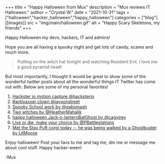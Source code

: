 +++
title = "Happy Halloween from Mux"
description = "Mux reviews IT Halloween."
author = "Crystal W."
date = "2021-10-31"
tags = ["halloween","hacker_halloween","happy_halloween"]
categories = ["blog"]
[[images]]
  src = "img/main/halloween.gif"
  alt = "Happy Scary Skeletons, my friends"
+++

Happy Halloween my devs, hackers, IT and admins!

Hope you are all having a spooky night and get lots of candy, scares and much more. 

>Putting on the witch hat tonight and watching Resident Evil. I love me a good pyramid head!

But most importantly, I thought it would be great to show some of the wonderful twitter posts about all the wonderful things IT Twitter has come out with. Below are some of my personal favorites!

1. [Hackster io motion capture @hacksterio](https://twitter.com/Hacksterio/status/1454900690770345984)
2. [#antivaxxer clown @jaysonstreet](https://twitter.com/jaysonstreet/status/1454995403628236803)
3. [Spooky School work by @gabsmash](https://twitter.com/gabsmashh/status/1454911566097358852)
4. [Two witches by @HeatherMahalik](https://twitter.com/HeatherMahalik/status/1454924727768821761)
5. [happy halloween Jack-o-lanternBatGhost by @cagyirey](https://twitter.com/cagyirey/status/1454882072774922246)
6. [Live or die, make your choice by @PBattlestations](https://twitter.com/PBattlestations/status/1454903010870513665)
7. [Met the Stay Puft corgi today -- he was being walked by a Ghostbuster by LitMoose](https://twitter.com/LitMoose/status/1454971232823152640)

Enjoy halloween! Post your favs to me and tag me, dm me or message me about cool stuff. Happy hacker-ween!

-Mux